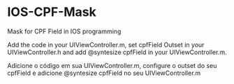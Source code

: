 IOS-CPF-Mask
============

Mask for CPF Field in IOS programming

Add the code in your UIViewController.m, set cpfField Outset in your UIViewController.h
and add @syntesize cpfField in your UIViewController.m.

Adicione o código em sua UIViewController.m, configure o outset do seu cpfField 
e adicione @syntesize cpfField no seu UIViewController.m
